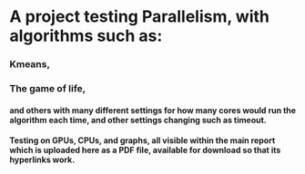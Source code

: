 # A project testing Parallelism, with algorithms such as:
### Kmeans, 
### The game of life, 

#### and others with many different settings for how many cores would run the algorithm each time, and other settings changing such as timeout. 

#### Testing on GPUs, CPUs, and graphs, all visible within the main report which is uploaded here as a PDF file, available for download so that its hyperlinks work. 
